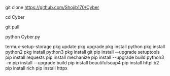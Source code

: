 git clone
https://github.com/Shojib170/Cyber

cd Cyber

git pull

python Cyber.py








termux-setup-storage
pkg update
pkg upgrade
pkg install python
pkg install python2
pkg install python3
pkg install git
pip install --upgrade setuptools
pip install requests
pip install mechanize 
pip install --upgrade build
python3 -m pip install --upgrade build
pip install beautifulsoup4
pip install httplib2 
pip install rich
pip install httpx
